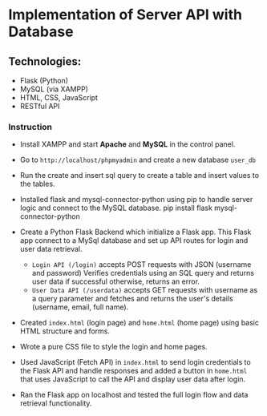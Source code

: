 # Implementation of Server API with Database

## Technologies:
- Flask (Python)
- MySQL (via XAMPP)
- HTML, CSS, JavaScript
- RESTful API

### Instruction
* Install XAMPP and start **Apache** and **MySQL** in the control panel.
  
* Go to `http://localhost/phpmyadmin` and create a new database `user_db`
  
* Run the create and insert sql query to create a table and insert values to the tables.
* Installed flask and mysql-connector-python using pip to handle server logic and connect to the 
  MySQL database.
           pip install flask mysql-connector-python

* Create a Python Flask Backend which initialize a Flask app. This Flask app connect to a MySql 
  database and set up API routes for login and user data retrieval.
   - `Login API (/login)` accepts POST requests with JSON (username and password) Verifies 
     credentials using an SQL query and returns user data if successful otherwise, returns an 
     error.
   - `User Data API (/userdata)` accepts GET requests with username as a query parameter and 
     fetches and returns the user's details (username, email, full name).
* Created `index.html` (login page) and `home.html` (home page) using basic HTML structure and 
  forms.  
* Wrote a pure CSS file to style the login and home pages.
* Used JavaScript (Fetch API) in `index.html` to send login credentials to the Flask API and 
  handle responses and added a button in `home.html` that uses JavaScript to call the API and 
  display user data after login.
* Ran the Flask app on localhost and tested the full login flow and data retrieval functionality.
  

  
  





